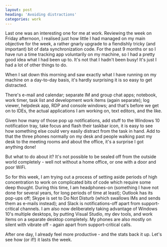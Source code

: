 ```yaml
---
layout: post
heading: 'Avoiding distractions'
categories: work
---
```


Last one was an interesting one for me at work. Reviewing the week on Friday afternoon, I realised just how little I had managed on my main objective for the week, a rather gnarly upgrade to a fiendishly tricky (and important) bit of data synchronization code. For the past 9 months or so I have run a time tracking app voluntarily on my machine, so I had a pretty good idea what I had been up to. It's not that I hadn't been busy! It's just I had a lot of other things to do.

When I sat down this morning and saw exactly what I have running on my machine on a day-to-day basis, it's hardly surprising it is so easy to get distracted.

There's e-mail and calendar; separate IM and group chat apps; notebook, work timer, task list and development work items (again separate); log viewer, helpdesk app, RDP and console windows; and that's before we get on to IDEs, the actual applications I am working on, text editors, and the like.

Given how many of those pop up notifications, add stuff to the Windows 10 notification tray, take focus and flash their taskbar icon, it is easy to see how something else could very easily distract from the task in hand. Add to that the three phones normally on my desk and people walking past my desk to the meeting rooms and about the office, it's a surprise I got anything done!

But what to do about it? It's not possible to be sealed off from the outside world completely - well not without a home office, or one with a door and poor WiFi.

So for this week, I am trying out a process of setting aside periods of high concentration to work on complicated bits of code which require some deep thought. During this time, I am headphones-on (something I have not done for several years, for long periods of time at least); Outlook has its pop-ups off; Skype is set to Do Not Disturb (which swallows IMs and sends them as e-mails instead); and Slack is notifications-off apart from support-critical channels. I am also now deliberately taking advantage of Windows 10's multiple desktops, by putting Visual Studio, my dev tools, and work items on a separate desktop completely. My phones are also mostly on silent with vibrate off - again apart from support-critical calls.

After one day, I already feel more productive - and the stats back it up. Let's see how (or if!) it lasts the week.